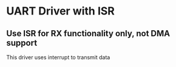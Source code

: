 # UART Driver with ISR
## Use ISR for RX functionality only, not DMA support 

This driver uses interrupt to transmit data
